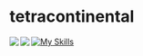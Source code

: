 # tetracontinental

<a href="https://github.com/tetracontinental/tetracontinental">
   <img align="left" src="https://github-readme-stats.vercel.app/api?username=tetracontinental&count_private=true" />
</a> 
<a href="https://github.com/tetracontinental/tetracontinental">
 <img align="left" src="https://github-readme-stats.vercel.app/api/top-langs?username=tetracontinental&show_icons=true&locale=en&layout=compact" />
</a>

[![My Skills](https://skillicons.dev/icons?i=css,discord,docker,html,django,nginx,py,raspberrypi,react,tensorflow,vue&perline=3)](https://skillicons.dev)
